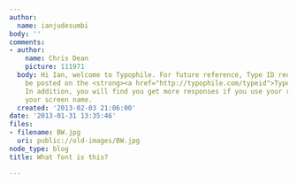 ```yaml
---
author:
  name: ianjudesumbi
body: ''
comments:
- author:
    name: Chris Dean
    picture: 111971
  body: Hi Ian, welcome to Typophile. For future reference, Type ID requests should
    be posted on the <strong><a href="http://typophile.com/typeid">Type ID board</a></strong>.
    In addition, you will find you get more responses if you use your real name as
    your screen name.
  created: '2013-02-03 21:06:00'
date: '2013-01-31 13:35:46'
files:
- filename: BW.jpg
  uri: public://old-images/BW.jpg
node_type: blog
title: What font is this?

---
```

